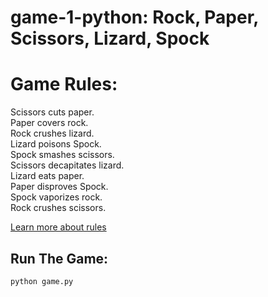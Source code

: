 # game-1-python: Rock, Paper, Scissors, Lizard, Spock

# Game Rules:

Scissors cuts paper.\
Paper covers rock.\
Rock crushes lizard.\
Lizard poisons Spock.\
Spock smashes scissors.\
Scissors decapitates lizard.\
Lizard eats paper.\
Paper disproves Spock.\
Spock vaporizes rock.\
Rock crushes scissors.

[Learn more about rules](https://www.wikihow.com/Play-Rock-Paper-Scissors-Lizard-Spock)



## Run The Game:
```
python game.py
```
